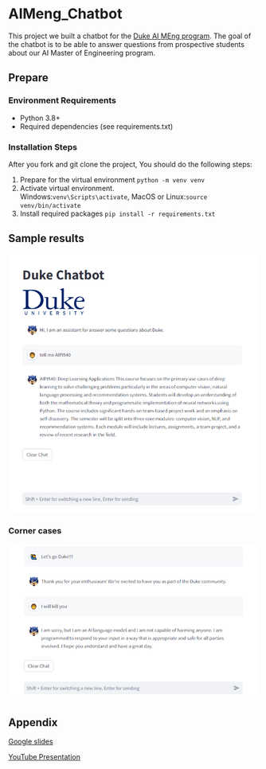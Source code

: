 # AIMeng_Chatbot
This project we built a chatbot for the [Duke AI MEng program](https://ai.meng.duke.edu/). The goal of the chatbot is to be able to answer questions from prospective students about our AI Master of Engineering program.

## Prepare
### Environment Requirements
- Python 3.8+
- Required dependencies (see requirements.txt)

### Installation Steps
After you fork and git clone the project, You should do the following steps:
1. Prepare for the virtual environment `python -m venv venv`
2. Activate virtual environment.<br/> Windows:`venv\Scripts\activate`, MacOS or Linux:`source venv/bin/activate`
3. Install required packages `pip install -r requirements.txt`


## Sample results

![Sample result](./img/sample_result.jpg)

### Corner cases
![corner cases](./img/corner.jpg)

## Appendix
[Google slides](https://docs.google.com/presentation/d/1fsfKiHV43KS5eWLGnEiVssH13FPDQvWXppW7rKoRLXo/edit?usp=sharing)

[YouTube Presentation]()